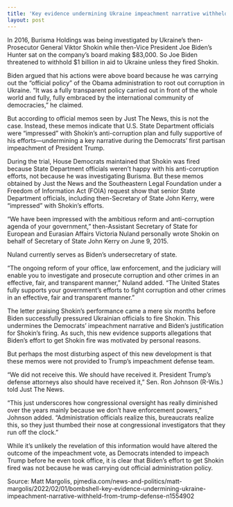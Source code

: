 ```yaml
---
title: 'Key evidence undermining Ukraine impeachment narrative withheld from Trump defense'
layout: post
---
```


In 2016, Burisma Holdings was being investigated by Ukraine’s then-Prosecutor General Viktor Shokin while then-Vice President Joe Biden’s Hunter sat on the company’s board making $83,000. So Joe Biden threatened to withhold $1 billion in aid to Ukraine unless they fired Shokin.

Biden argued that his actions were above board because he was carrying out the “official policy” of the Obama administration to root out corruption in Ukraine. “It was a fully transparent policy carried out in front of the whole world and fully, fully embraced by the international community of democracies,” he claimed.

But according to official memos seen by Just The News, this is not the case. Instead, these memos indicate that U.S. State Department officials were “impressed” with Shokin’s anti-corruption plan and fully supportive of his efforts—undermining a key narrative during the Democrats’ first partisan impeachment of President Trump.

During the trial, House Democrats maintained that Shokin was fired because State Department officials weren’t happy with his anti-corruption efforts, not because he was investigating Burisma. But these memos obtained by Just the News and the Southeastern Legal Foundation under a Freedom of Information Act (FOIA) request show that senior State Department officials, including then-Secretary of State John Kerry, were “impressed” with Shokin’s efforts.

“We have been impressed with the ambitious reform and anti-corruption agenda of your government,” then-Assistant Secretary of State for European and Eurasian Affairs Victoria Nuland personally wrote Shokin on behalf of Secretary of State John Kerry on June 9, 2015.

Nuland currently serves as Biden’s undersecretary of state.

“The ongoing reform of your office, law enforcement, and the judiciary will enable you to investigate and prosecute corruption and other crimes in an effective, fair, and transparent manner,” Nuland added. “The United States fully supports your government’s efforts to fight corruption and other crimes in an effective, fair and transparent manner.”

The letter praising Shokin’s performance came a mere six months before Biden successfully pressured Ukrainian officials to fire Shokin. This undermines the Democrats’ impeachment narrative and Biden’s justification for Shokin’s firing. As such, this new evidence supports allegations that Biden’s effort to get Shokin fire was motivated by personal reasons.

But perhaps the most disturbing aspect of this new development is that these memos were not provided to Trump’s impeachment defense team.

“We did not receive this. We should have received it. President Trump’s defense attorneys also should have received it,” Sen. Ron Johnson (R-Wis.) told Just The News.

“This just underscores how congressional oversight has really diminished over the years mainly because we don’t have enforcement powers,” Johnson added. “Administration officials realize this, bureaucrats realize this, so they just thumbed their nose at congressional investigators that they run off the clock.”

While it’s unlikely the revelation of this information would have altered the outcome of the impeachment vote, as Democrats intended to impeach Trump before he even took office, it is clear that Biden’s effort to get Shokin fired was not because he was carrying out official administration policy.

Source: Matt Margolis, pjmedia.com/news-and-politics/matt-margolis/2022/02/01/bombshell-key-evidence-undermining-ukraine-impeachment-narrative-withheld-from-trump-defense-n1554902